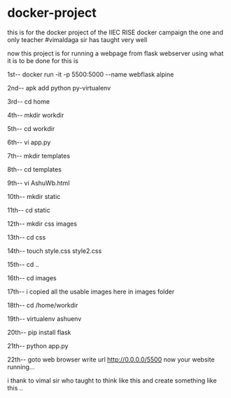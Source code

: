 # docker-project
this is for the docker project of the IIEC RISE docker campaign 
the one and only teacher #vimaldaga sir has taught very well

now this project is for running a webpage from flask webserver
 using what it is to be done for this is 

1st--
docker run -it -p 5500:5000 --name webflask alpine

2nd--
apk add python py-virtualenv

3rd--
cd home 

4th--
mkdir workdir

5th--
cd workdir

6th--
vi app.py

7th--
mkdir templates

8th--
cd templates

9th--
vi AshuWb.html

10th--
mkdir static

11th--
cd static

12th--
mkdir css images

13th--
cd css

14th--
touch style.css style2.css

15th--
cd ..

16th--
cd images

17th-- 
i copied all the usable images here in images folder

18th--
cd /home/workdir

19th--
virtualenv ashuenv

20th--
pip install flask

21th--
python app.py

22th-- 
goto web browser write url http://0.0.0.0/5500
now your website running...

i thank to vimal sir who taught to think like this and create something like this ..
